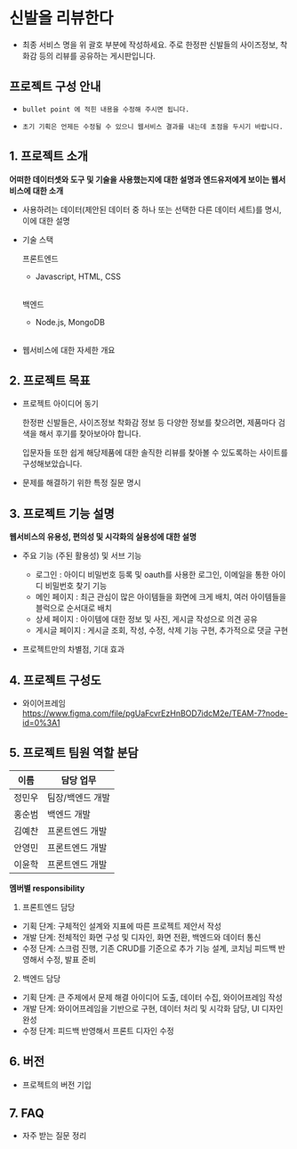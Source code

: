 # 신발을 리뷰한다
- 최종 서비스 명을 위 괄호 부분에 작성하세요.
주로 한정판 신발들의 사이즈정보, 착화감 등의 리뷰를 공유하는 게시판입니다.


## 프로젝트 구성 안내

* `bullet point 에 적힌 내용을 수정해 주시면 됩니다.`

* `초기 기획은 언제든 수정될 수 있으니 웹서비스 결과를 내는데 초점을 두시기 바랍니다.`

## 1. 프로젝트 소개

**어떠한 데이터셋와 도구 및 기술을 사용했는지에 대한 설명과 엔드유저에게 보이는 웹서비스에 대한 소개**

  - 사용하려는 데이터(제안된 데이터 중 하나 또는 선택한 다른 데이터 세트)를 명시, 이에 대한 설명
  - 기술 스택<br>
    
    프론트엔드<br>
    - Javascript, HTML, CSS <br><br>

    백엔드<br>
    - Node.js, MongoDB
    <br><br>

  - 웹서비스에 대한 자세한 개요

## 2. 프로젝트 목표

  - 프로젝트 아이디어 동기
  
    한정판 신발들은, 사이즈정보 착화감 정보 등 다양한 정보를 찾으려면, 제품마다 검색을 해서 후기를 
        찾아보아야 합니다.<br>
    
    입문자들 또한 쉽게 해당제품에 대한 솔직한 리뷰를 찾아볼 수 있도록하는 사이트를 구성해보았습니다.

  - 문제를 해결하기 위한 특정 질문 명시
  


## 3. 프로젝트 기능 설명

**웹서비스의 유용성, 편의성 및 시각화의 실용성에 대한 설명**
  - 주요 기능 (주된 활용성) 및 서브 기능
    - 로그인 : 아이디 비밀번호 등록 및 oauth를 사용한 로그인, 이메일을 통한 아이디 비밀번호 찾기 기능
    - 메인 페이지 : 최근 관심이 많은 아이템들을 화면에 크게 배치, 여러 아이템들을 블럭으로 순서대로 배치
    - 상세 페이지 : 아이템에 대한 정보 및 사진, 게시글 작성으로 의견 공유
    - 게시글 페이지 : 게시글 조회, 작성, 수정, 삭제 기능 구현, 추가적으로 댓글 구현
    
  - 프로젝트만의 차별점, 기대 효과

## 4. 프로젝트 구성도
  - 와이어프레임 <br>
  https://www.figma.com/file/pgUaFcvrEzHnBOD7idcM2e/TEAM-7?node-id=0%3A1

## 5. 프로젝트 팀원 역할 분담
| 이름 | 담당 업무 |
| ------ | ------ |
| 정민우 | 팀장/백엔드 개발 |
| 홍순범 | 백엔드 개발  |
| 김예찬 | 프론트엔드 개발  |
| 안영민 | 프론트엔드 개발  |
| 이윤학 | 프론트엔드 개발  |

**멤버별 responsibility**

1. 프론트엔드 담당

- 기획 단계: 구체적인 설계와 지표에 따른 프로젝트 제안서 작성
- 개발 단계: 전체적인 화면 구성 및 디자인, 화면 전환, 백엔드와 데이터 통신
- 수정 단계: 스크럼 진행, 기존 CRUD를 기준으로 추가 기능 설계, 코치님 피드백 반영해서 수정, 발표 준비

2. 백엔드 담당

- 기획 단계: 큰 주제에서 문제 해결 아이디어 도출, 데이터 수집, 와이어프레임 작성
- 개발 단계: 와이어프레임을 기반으로 구현, 데이터 처리 및 시각화 담당, UI 디자인 완성
- 수정 단계: 피드백 반영해서 프론트 디자인 수정

## 6. 버전
  - 프로젝트의 버전 기입

## 7. FAQ
  - 자주 받는 질문 정리
